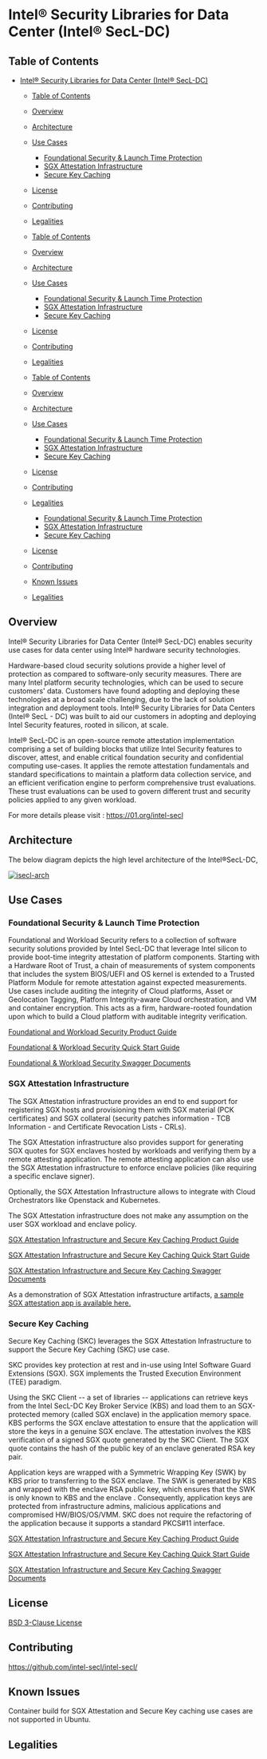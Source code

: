 # Intel® Security Libraries for Data Center (Intel® SecL-DC)

## Table of Contents

- [Intel® Security Libraries for Data Center (Intel® SecL-DC)](#intel-security-libraries-for-data-center-intel-secl-dc)
  - [Table of Contents](#table-of-contents)
  - [Overview](#overview)
  - [Architecture](#architecture)
  - [Use Cases](#use-cases)
    - [Foundational Security & Launch Time Protection](#foundational-security--launch-time-protection)
    - [SGX Attestation Infrastructure](#sgx-attestation-infrastructure)
    - [Secure Key Caching](#secure-key-caching)
  - [License](#license)
  - [Contributing](#contributing)
  - [Legalities](#legalities)

  - [Table of Contents](#table-of-contents)
  - [Overview](#overview)
  - [Architecture](#architecture)
  - [Use Cases](#use-cases)

    - [Foundational Security & Launch Time Protection](#foundational-security--launch-time-protection)
    - [SGX Attestation Infrastructure](#sgx-attestation-infrastructure)
    - [Secure Key Caching](#secure-key-caching)

  - [License](#license)
  - [Contributing](#contributing)
  - [Legalities](#legalities)

  - [Table of Contents](#table-of-contents)

  - [Overview](#overview)
  - [Architecture](#architecture)
  - [Use Cases](#use-cases)

    - [Foundational Security & Launch Time Protection](#foundational-security--launch-time-protection)
    - [SGX Attestation Infrastructure](#sgx-attestation-infrastructure)
    - [Secure Key Caching](#secure-key-caching)

  - [License](#license)

  - [Contributing](#contributing)
  - [Legalities](#legalities)

    - [Foundational Security & Launch Time Protection](#foundational-security--launch-time-protection)
    - [SGX Attestation Infrastructure](#sgx-attestation-infrastructure)
    - [Secure Key Caching](#secure-key-caching)

  - [License](#license)

  - [Contributing](#contributing)
  - [Known Issues](#known-issues)
  - [Legalities](#legalities)

## Overview

Intel® Security Libraries for Data Center (Intel® SecL-DC) enables security use cases for data center using Intel® hardware security technologies.

Hardware-based cloud security solutions provide a higher level of protection as compared to software-only security measures. There are many Intel platform security technologies, which can be used to secure customers' data. Customers have found adopting and deploying these technologies at a broad scale challenging, due to the lack of solution integration and deployment tools. Intel® Security Libraries for Data Centers (Intel® SecL - DC) was built to aid our customers in adopting and deploying Intel Security features, rooted in silicon, at scale.

Intel® SecL-DC is an open-source remote attestation implementation comprising a set of building blocks that utilize Intel Security features to discover, attest, and enable critical foundation security and confidential computing use-cases. It applies the remote attestation fundamentals and standard specifications to maintain a platform data collection service, and an efficient verification engine to perform comprehensive trust evaluations. These trust evaluations can be used to govern different trust and security policies applied to any given workload.

For more details please visit : <https://01.org/intel-secl>

## Architecture

The below diagram depicts the high level architecture of the Intel®SecL-DC,

[![isecl-arch](https://github.com/intel-secl/intel-secl/raw/v3.6.1/docs/diagrams/isecl-arch.png)](https://github.com/intel-secl/intel-secl/raw/v3.6.1/docs/diagrams/isecl-arch.png)

## Use Cases

### Foundational Security & Launch Time Protection

Foundational and Workload Security refers to a collection of software security solutions provided by Intel SecL-DC that leverage Intel silicon to provide boot-time integrity attestation of platform components. Starting with a Hardware Root of Trust, a chain of measurements of system components that includes the system BIOS/UEFI and OS kernel is extended to a Trusted Platform Module for remote attestation against expected measurements. Use cases include auditing the integrity of Cloud platforms, Asset or Geolocation Tagging, Platform Integrity-aware Cloud orchestration, and VM and container encryption. This acts as a firm, hardware-rooted foundation upon which to build a Cloud platform with auditable integrity verification.

[Foundational and Workload Security Product Guide](https://github.com/intel-secl/docs/blob/v3.6.1/develop/product-guides/Foundational%20%26%20Workload%20Security.md)

[Foundational & Workload Security Quick Start Guide](https://github.com/intel-secl/docs/blob/v3.6.1/develop/quick-start-guides/Foundational%20%26%20Workload%20Security.md)

[Foundational & Workload Security Swagger Documents](https://github.com/intel-secl/docs/tree/v3.6.1/develop/swagger-docs/foundational-and-workload-security)

### SGX Attestation Infrastructure

The SGX Attestation infrastructure provides an end to end support for registering SGX hosts and provisioning them with SGX material (PCK certificates) and SGX collateral (security patches information - TCB Information - and Certificate Revocation Lists - CRLs).

The SGX Attestation infrastructure also provides support for generating SGX quotes for SGX enclaves hosted by workloads and verifying them by a remote attesting application. The remote attesting application can also use the SGX Attestation infrastructure to enforce enclave policies (like requiring a specific enclave signer).

Optionally, the SGX Attestation Infrastructure allows to integrate with Cloud Orchestrators like Openstack and Kubernetes.

The SGX Attestation infrastructure does not make any assumption on the user SGX workload and enclave policy.

[SGX Attestation Infrastructure and Secure Key Caching Product Guide](https://github.com/intel-secl/docs/blob/v3.6.1/develop/product-guides/Secure%20Key%20Caching.md)

[SGX Attestation Infrastructure and Secure Key Caching Quick Start Guide](https://github.com/intel-secl/docs/tree/v3.6.1/develop/quick-start-guides)

[SGX Attestation Infrastructure and Secure Key Caching Swagger Documents](https://github.com/intel-secl/docs/tree/v3.6.1/develop/swagger-docs/secure-key-caching)

As a demonstration of SGX Attestation infrastructure artifacts, [a sample SGX attestation app is available here.](https://github.com/intel-secl/utils/tree/v3.6.1/develop/tools/sample-sgx-attestation)

### Secure Key Caching

Secure Key Caching (SKC) leverages the SGX Attestation Infrastructure to support the Secure Key Caching (SKC) use case.

SKC provides key protection at rest and in-use using Intel Software Guard Extensions (SGX). SGX implements the Trusted Execution Environment (TEE) paradigm.

Using the SKC Client -- a set of libraries -- applications can retrieve keys from the Intel SecL-DC Key Broker Service (KBS) and load them to an SGX-protected memory (called SGX enclave) in the application memory space. KBS performs the SGX enclave attestation to ensure that the application will store the keys in a genuine SGX enclave. The attestation involves the KBS verification of a signed SGX quote generated by the SKC Client. The SGX quote contains the hash of the public key of an enclave generated RSA key pair.

Application keys are wrapped with a Symmetric Wrapping Key (SWK) by KBS prior to transferring to the SGX enclave. The SWK is generated by KBS and wrapped with the enclave RSA public key, which ensures that the SWK is only known to KBS and the enclave . Consequently, application keys are protected from infrastructure admins, malicious applications and compromised HW/BIOS/OS/VMM. SKC does not require the refactoring of the application because it supports a standard PKCS#11 interface.

[SGX Attestation Infrastructure and Secure Key Caching Product Guide](https://github.com/intel-secl/docs/blob/v3.6.1/develop/product-guides/Secure%20Key%20Caching.md)

[SGX Attestation Infrastructure and Secure Key Caching Quick Start Guide](https://github.com/intel-secl/docs/tree/v3.6.1/develop/quick-start-guides/)

[SGX Attestation Infrastructure and Secure Key Caching Swagger Documents](https://github.com/intel-secl/docs/tree/v3.6.1/develop/swagger-docs/secure-key-caching)

## License

[BSD 3-Clause License](https://opensource.org/licenses/BSD-3-Clause)

## Contributing

<https://github.com/intel-secl/intel-secl/>

## Known Issues

Container build for SGX Attestation and Secure Key caching use cases are not supported in Ubuntu.

## Legalities
